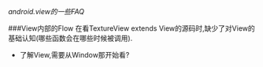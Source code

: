 *android.view的一些FAQ*

###View内部的Flow
在看TextureView extends View的源码时,缺少了对View的基础认知(哪些函数会在哪些时候被调用).
* 了解View,需要从Window那开始看?

